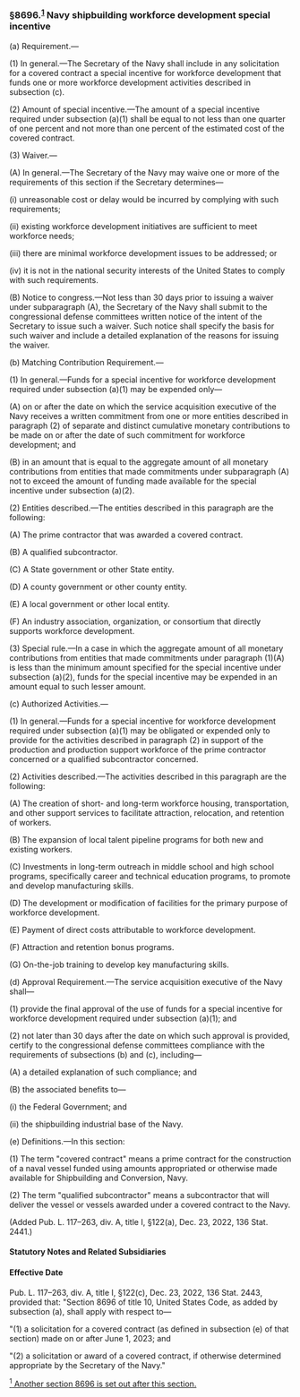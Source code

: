 ### §8696.<sup><a href="#8695_1_target" name="8695_1">1</a></sup> Navy shipbuilding workforce development special incentive ###

(a) Requirement.—

(1) In general.—The Secretary of the Navy shall include in any solicitation for a covered contract a special incentive for workforce development that funds one or more workforce development activities described in subsection (c).

(2) Amount of special incentive.—The amount of a special incentive required under subsection (a)(1) shall be equal to not less than one quarter of one percent and not more than one percent of the estimated cost of the covered contract.

(3) Waiver.—

(A) In general.—The Secretary of the Navy may waive one or more of the requirements of this section if the Secretary determines—

(i) unreasonable cost or delay would be incurred by complying with such requirements;

(ii) existing workforce development initiatives are sufficient to meet workforce needs;

(iii) there are minimal workforce development issues to be addressed; or

(iv) it is not in the national security interests of the United States to comply with such requirements.

(B) Notice to congress.—Not less than 30 days prior to issuing a waiver under subparagraph (A), the Secretary of the Navy shall submit to the congressional defense committees written notice of the intent of the Secretary to issue such a waiver. Such notice shall specify the basis for such waiver and include a detailed explanation of the reasons for issuing the waiver.

(b) Matching Contribution Requirement.—

(1) In general.—Funds for a special incentive for workforce development required under subsection (a)(1) may be expended only—

(A) on or after the date on which the service acquisition executive of the Navy receives a written commitment from one or more entities described in paragraph (2) of separate and distinct cumulative monetary contributions to be made on or after the date of such commitment for workforce development; and

(B) in an amount that is equal to the aggregate amount of all monetary contributions from entities that made commitments under subparagraph (A) not to exceed the amount of funding made available for the special incentive under subsection (a)(2).

(2) Entities described.—The entities described in this paragraph are the following:

(A) The prime contractor that was awarded a covered contract.

(B) A qualified subcontractor.

(C) A State government or other State entity.

(D) A county government or other county entity.

(E) A local government or other local entity.

(F) An industry association, organization, or consortium that directly supports workforce development.

(3) Special rule.—In a case in which the aggregate amount of all monetary contributions from entities that made commitments under paragraph (1)(A) is less than the minimum amount specified for the special incentive under subsection (a)(2), funds for the special incentive may be expended in an amount equal to such lesser amount.

(c) Authorized Activities.—

(1) In general.—Funds for a special incentive for workforce development required under subsection (a)(1) may be obligated or expended only to provide for the activities described in paragraph (2) in support of the production and production support workforce of the prime contractor concerned or a qualified subcontractor concerned.

(2) Activities described.—The activities described in this paragraph are the following:

(A) The creation of short- and long-term workforce housing, transportation, and other support services to facilitate attraction, relocation, and retention of workers.

(B) The expansion of local talent pipeline programs for both new and existing workers.

(C) Investments in long-term outreach in middle school and high school programs, specifically career and technical education programs, to promote and develop manufacturing skills.

(D) The development or modification of facilities for the primary purpose of workforce development.

(E) Payment of direct costs attributable to workforce development.

(F) Attraction and retention bonus programs.

(G) On-the-job training to develop key manufacturing skills.

(d) Approval Requirement.—The service acquisition executive of the Navy shall—

(1) provide the final approval of the use of funds for a special incentive for workforce development required under subsection (a)(1); and

(2) not later than 30 days after the date on which such approval is provided, certify to the congressional defense committees compliance with the requirements of subsections (b) and (c), including—

(A) a detailed explanation of such compliance; and

(B) the associated benefits to—

(i) the Federal Government; and

(ii) the shipbuilding industrial base of the Navy.

(e) Definitions.—In this section:

(1) The term "covered contract" means a prime contract for the construction of a naval vessel funded using amounts appropriated or otherwise made available for Shipbuilding and Conversion, Navy.

(2) The term "qualified subcontractor" means a subcontractor that will deliver the vessel or vessels awarded under a covered contract to the Navy.

(Added Pub. L. 117–263, div. A, title I, §122(a), Dec. 23, 2022, 136 Stat. 2441.)

#### **Statutory Notes and Related Subsidiaries** ####

#### Effective Date ####

Pub. L. 117–263, div. A, title I, §122(c), Dec. 23, 2022, 136 Stat. 2443, provided that: "Section 8696 of title 10, United States Code, as added by subsection (a), shall apply with respect to—

"(1) a solicitation for a covered contract (as defined in subsection (e) of that section) made on or after June 1, 2023; and

"(2) a solicitation or award of a covered contract, if otherwise determined appropriate by the Secretary of the Navy."

[<sup>1</sup> Another section 8696 is set out after this section.](#8696_1)